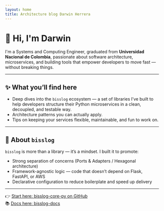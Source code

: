 ```yaml
---
layout: home
title: Architecture blog Darwin Herrera
---
```


# 👋 Hi, I'm Darwin

I'm a Systems and Computing Engineer, graduated from **Universidad Nacional de Colombia**, passionate about software architecture, microservices, and building tools that empower developers to move fast — without breaking things.

---

## ✨ What you’ll find here

- Deep dives into the `bisslog` ecosystem — a set of libraries I’ve built to help developers structure their Python microservices in a clean, decoupled, and testable way.
- Architecture patterns you can actually apply.
- Tips on keeping your services flexible, maintainable, and fun to work on.

---

## 🔧 About `bisslog`

`bisslog` is more than a library — it’s a mindset. I built it to promote:

- Strong separation of concerns (Ports & Adapters / Hexagonal architecture)
- Framework-agnostic logic — code that doesn’t depend on Flask, FastAPI, or AWS
- Declarative configuration to reduce boilerplate and speed up delivery

---

👉 [Start here: bisslog-core-py on GitHub](https://github.com/darwinhc/bisslog-core-py)  
📚 [Docs here: bisslog-docs](https://github.com/darwinhc/bisslog-docs)
